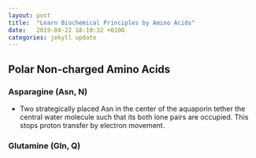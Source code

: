 ```yaml
---
layout: post
title:  "Learn Biochemical Principles by Amino Acids"
date:   2019-04-22 18:10:32 +0100
categories: jekyll update
---
```

## Polar Non-charged Amino Acids
### Asparagine (Asn, N)
- Two strategically placed Asn in the center of the aquaporin tether the central water molecule such that its both lone pairs are occupied. This stops proton transfer by electron movement. 
### Glutamine (Gln, Q)
